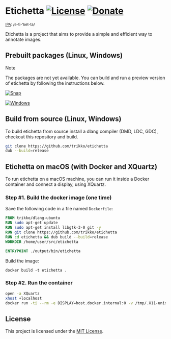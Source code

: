 # Etichetta [![License](https://img.shields.io/badge/license-MIT-blue.svg)](https://github.com/trikko/etichetta/blob/main/LICENSE) [![Donate](https://img.shields.io/badge/paypal-buy_me_a_beer-FFEF00?logo=paypal&logoColor=white)](https://paypal.me/andreafontana/5)
<sub>[IPA](https://en.wiktionary.org/wiki/Wiktionary:International_Phonetic_Alphabet): /e-ti-'ket-ta/</sub>

Etichetta is a project that aims to provide a simple and efficient way to annotate images.

## Prebuilt packages (Linux, Windows)
> [!NOTE]
> The packages are not yet available. You can build and run a preview version of etichetta by following the instructions below.

[![Snap](https://img.shields.io/badge/-Linux_SNAP_-red.svg?style=for-the-badge&logo=linux)](https://github.com/trikko/tshare/releases/latest/download/etichetta.snap)

[![Windows](https://img.shields.io/badge/-Windows_installer-blue.svg?style=for-the-badge&logo=windows)](https://github.com/trikko/tshare/releases/latest/download/etichetta-setup.exe)

## Build from source (Linux, Windows)

To build etichetta from source install a dlang compiler (DMD, LDC, GDC), checkout this repository and build.

```bash
git clone https://github.com/trikko/etichetta
dub --build=release
```

## Etichetta on macOS (with Docker and XQuartz)

To run etichetta on a macOS machine, you can run it inside a Docker container and connect a display, using XQuartz.

### Step #1. Build the docker image (one time)
Save the following code in a file named `Dockerfile`:

```Dockerfile
FROM trikko/dlang-ubuntu
RUN sudo apt-get update
RUN sudo apt-get install libgtk-3-0 git -y
RUN git clone https://github.com/trikko/etichetta
RUN cd etichetta && dub build --build=release
WORKDIR /home/user/src/etichetta

ENTRYPOINT ./output/bin/etichetta
```

Build the image:

```
docker build -t etichetta .
```

### Step #2. Run the container
```bash
open -a XQuartz
xhost +localhost
docker run -ti --rm -e DISPLAY=host.docker.internal:0 -v /tmp/.X11-unix:/tmp/.X11-unix etichetta`
```

## License

This project is licensed under the [MIT License](https://github.com/your-username/etichetta/blob/main/LICENSE).
